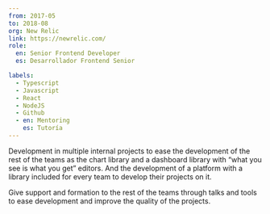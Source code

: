 ```yaml
---
from: 2017-05
to: 2018-08
org: New Relic
link: https://newrelic.com/
role:
  en: Senior Frontend Developer
  es: Desarrollador Frontend Senior

labels:
  - Typescript
  - Javascript
  - React
  - NodeJS
  - Github
  - en: Mentoring
    es: Tutoría
---
```


Development in multiple internal projects to ease the development of the rest of the teams as the chart library and a dashboard library with “what you see is what you get” editors. And the development of a platform with a library included for every team to develop their projects on it.

Give support and formation to the rest of the teams through talks and tools to ease development and improve the quality of the projects.

